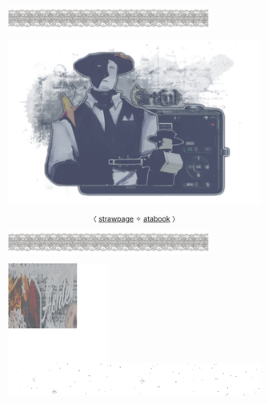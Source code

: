 <html>
    <body>

![](https://github.com/FLOWERCR0WN/FLOWERCR0WN/blob/a0657a8a2f6c1c56c6475c3ccba5669ad6067af3/Untitled283_20250914014434.png
)

![](https://github.com/FLOWERCR0WN/FLOWERCR0WN/blob/8168807e58aaf147f0675518e34173f72dc295c9/Untitled275_20250806164011.png) 

<center>

〈 [strawpage](https://basilsalbum.straw.page/) 
 ✧ [atabook](https://basilsalbum.atabook.org/) 〉

</center>

![](https://github.com/FLOWERCR0WN/FLOWERCR0WN/blob/a0657a8a2f6c1c56c6475c3ccba5669ad6067af3/Untitled283_20250914014434.png)

<img align="left" width="200" height="200" src="https://github.com/FLOWERCR0WN/FLOWERCR0WN/blob/506ae51775678c22421381bf867419a683e898dd/IMG_20250914_024358_(4096_x_1116_pixel).png">

![](https://github.com/FLOWERCR0WN/FLOWERCR0WN/blob/6a534c6412c7103acbb052c7b4f52d82023c8a84/cute-1-1.gif)

</body> </html>

 

